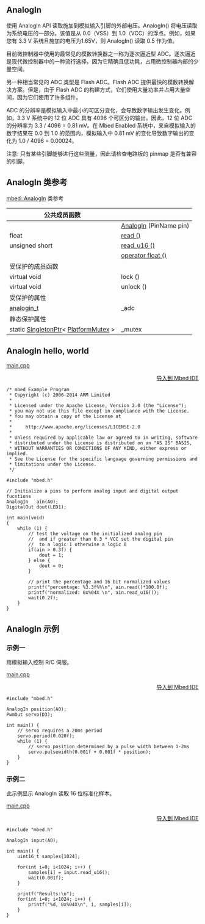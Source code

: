 ## AnalogIn

使用 AnalogIn API 读取施加到模拟输入引脚的外部电压。AnalogIn() 将电压读取为系统电压的一部分。该值是从 0.0（VSS）到 1.0（VCC）的浮点。例如，如果您有 3.3 V 系统且施加的电压为1.65V，则 AnalogIn() 读取 0.5 作为值。

目前微控制器中使用的最常见的模数转换器之一称为逐次逼近型 ADC。逐次逼近是现代微控制器中的一种流行选择，因为它精确且低功耗，占用微控制器内部的少量空间。

另一种相当常见的 ADC 类型是 Flash ADC。Flash ADC 提供最快的模数转换解决方案。但是，由于 Flash ADC 的构建方式，它们使用大量功率并占用大量空间，因为它们使用了许多组件。

ADC 的分辨率是模拟输入中最小的可区分变化，会导致数字输出发生变化。例如，3.3 V 系统中的 12 位 ADC 具有 4096 个可区分的输出。因此，12 位 ADC 的分辨率为 3.3 / 4096 = 0.81 mV。在 Mbed Enabled 系统中，来自模拟输入的数字结果在 0.0 到 1.0 的范围内，模拟输入中 0.81 mV 的变化导致数字输出的变化为 1.0 / 4096 = 0.00024。

注意: 只有某些引脚能够进行这些测量，因此请检查电路板的 pinmap 是否有兼容的引脚。

## AnalogIn 类参考

[mbed::AnalogIn](http://os.mbed.com/docs/v5.9/mbed-os-api-doxy/classmbed_1_1_analog_in.html) 类参考

|公共成员函数||
|-|:-|
| 	|[AnalogIn](http://os.mbed.com/docs/v5.9/mbed-os-api-doxy/classmbed_1_1_analog_in.html#a6b6f944caa4bbf118d0b3947ebb410b7) (PinName pin)|
|float 	|[read ()](http://os.mbed.com/docs/v5.9/mbed-os-api-doxy/classmbed_1_1_analog_in.html#a5047c42e441bfcde39c46069d96dd082)|
|unsigned short 	|[read_u16 ()](http://os.mbed.com/docs/v5.9/mbed-os-api-doxy/classmbed_1_1_analog_in.html#a78a2d1c60bd542bacb785b6cc0701013)|
| 	|[operator float ()](http://os.mbed.com/docs/v5.9/mbed-os-api-doxy/classmbed_1_1_analog_in.html#ad6a2c5d25b7366fd2854f464fc54bc53)|
|受保护的成员函数||
|virtual void 	|lock ()|
|virtual void 	|unlock ()|
|受保护的属性||
|[analogin_t](http://os.mbed.com/docs/v5.9/mbed-os-api-doxy/group__hal.html#gafa32cdedb214c3418acfc08948c7c795) 	|_adc|
|静态保护属性||
|static [SingletonPtr](http://os.mbed.com/docs/v5.9/mbed-os-api-doxy/struct_singleton_ptr.html)< [PlatformMutex](http://os.mbed.com/docs/v5.9/mbed-os-api-doxy/class_platform_mutex.html) > |	_mutex|

## AnalogIn hello, world

[main.cpp](https://os.mbed.com/teams/mbed_example/code/AnalogIn_HelloWorld/file/77750f8cba47/main.cpp)                                                                                                                                              <div align=right>[导入到 Mbed IDE](https://os.mbed.com/compiler/#import:https://os.mbed.com/teams/mbed_example/code/AnalogIn_HelloWorld)</div>
```
/* mbed Example Program
 * Copyright (c) 2006-2014 ARM Limited
 *
 * Licensed under the Apache License, Version 2.0 (the "License");
 * you may not use this file except in compliance with the License.
 * You may obtain a copy of the License at
 *
 *     http://www.apache.org/licenses/LICENSE-2.0
 *
 * Unless required by applicable law or agreed to in writing, software
 * distributed under the License is distributed on an "AS IS" BASIS,
 * WITHOUT WARRANTIES OR CONDITIONS OF ANY KIND, either express or implied.
 * See the License for the specific language governing permissions and
 * limitations under the License.
 */
 
#include "mbed.h"
 
// Initialize a pins to perform analog input and digital output fucntions
AnalogIn   ain(A0);
DigitalOut dout(LED1);
 
int main(void)
{
    while (1) {
        // test the voltage on the initialized analog pin
        //  and if greater than 0.3 * VCC set the digital pin
        //  to a logic 1 otherwise a logic 0
        if(ain > 0.3f) {
            dout = 1;
        } else {
            dout = 0;
        }
        
        // print the percentage and 16 bit normalized values
        printf("percentage: %3.3f%%\n", ain.read()*100.0f);
        printf("normalized: 0x%04X \n", ain.read_u16());
        wait(0.2f);
    }
}
 ```
## AnalogIn 示例

### 示例一

用模拟输入控制 R/C 伺服。

[main.cpp](https://os.mbed.com/teams/mbed_example/code/AnalogIn_ex_1/file/490818b6238b/main.cpp)                                                                                                                                               <div align=right>[导入到 Mbed IDE](https://os.mbed.com/compiler/#import:https://os.mbed.com/teams/mbed_example/code/AnalogIn_ex_1)</div>
```
#include "mbed.h"
 
AnalogIn position(A0);
PwmOut servo(D3);
 
int main() {
    // servo requires a 20ms period    
    servo.period(0.020f);
    while (1) {
        // servo position determined by a pulse width between 1-2ms
        servo.pulsewidth(0.001f + 0.001f * position);
    }
}
 ```
### 示例二

此示例显示 AnalogIn 读取 16 位标准化样本。

[main.cpp](https://os.mbed.com/teams/mbed_example/code/AnalogIn_ex_2/file/cb98929b3895/main.cpp)                                                                                                                                              <div align=right>[导入到 Mbed IDE](https://os.mbed.com/compiler/#import:https://os.mbed.com/teams/mbed_example/code/AnalogIn_ex_2)</div>
```
#include "mbed.h"
 
AnalogIn input(A0);
 
int main() {
    uint16_t samples[1024];
 
    for(int i=0; i<1024; i++) {
        samples[i] = input.read_u16();
        wait(0.001f);
    }
 
    printf("Results:\n");
    for(int i=0; i<1024; i++) {
        printf("%d, 0x%04X\n", i, samples[i]);
    }
}   
```